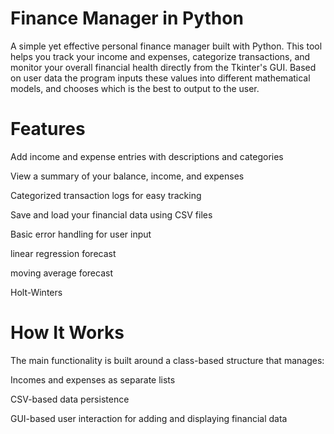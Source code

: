 # Finance Manager in Python
A simple yet effective personal finance manager built with Python. This tool helps you track your income and expenses, categorize transactions, and monitor your overall financial health directly from the Tkinter's GUI. Based on user data the program inputs these values into different mathematical models, and chooses which is the best to output to the user. 

# Features
Add income and expense entries with descriptions and categories

View a summary of your balance, income, and expenses

Categorized transaction logs for easy tracking

Save and load your financial data using CSV files

Basic error handling for user input

linear regression forecast

moving average forecast

Holt-Winters
 
# How It Works
The main functionality is built around a class-based structure that manages:

Incomes and expenses as separate lists

CSV-based data persistence

GUI-based user interaction for adding and displaying financial data
